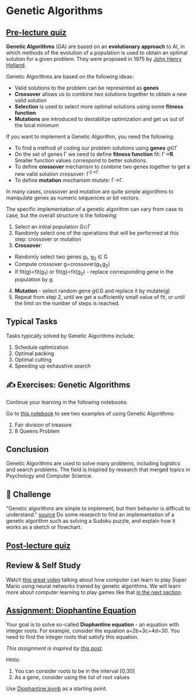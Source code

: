 # Genetic Algorithms

## [Pre-lecture quiz](https://ff-quizzes.netlify.app/en/ai/quiz/41)

**Genetic Algorithms** (GA) are based on an **evolutionary approach** to AI, in which methods of the evolution of a population is used to obtain an optimal solution for a given problem. They were proposed in 1975 by [John Henry Holland](https://wikipedia.org/wiki/John_Henry_Holland).

Genetic Algorithms are based on the following ideas:

* Valid solutions to the problem can be represented as **genes**
* **Crossover** allows us to combine two solutions together to obtain a new valid solution
* **Selection** is used to select more optimal solutions using some **fitness function**
* **Mutations** are introduced to destabilize optimization and get us out of the local minimum

If you want to implement a Genetic Algorithm, you need the following:

 * To find a method of coding our problem solutions using **genes** g&in;&Gamma;
 * On the set of genes &Gamma; we need to define **fitness function** fit: &Gamma;&rightarrow;**R**. Smaller function values correspond to better solutions.
 * To define **crossover** mechanism to combine two genes together to get a new valid solution crossover: &Gamma;<sup>2</sub>&rightarrow;&Gamma;.
 * To define **mutation** mechanism mutate: &Gamma;&rightarrow;&Gamma;.

In many cases, crossover and mutation are quite simple algorithms to manipulate genes as numeric sequences or bit vectors.

The specific implementation of a genetic algorithm can vary from case to case, but the overall structure is the following:

1. Select an initial population G&subset;&Gamma;
2. Randomly select one of the operations that will be performed at this step: crossover or mutation
3. **Crossover**:
  * Randomly select two genes g<sub>1</sub>, g<sub>2</sub> &in; G
  * Compute crossover g=crossover(g<sub>1</sub>,g<sub>2</sub>)
  * If fit(g)<fit(g<sub>1</sub>) or fit(g)<fit(g<sub>2</sub>) - replace corresponding gene in the population by g.
4. **Mutation** - select random gene g&in;G and replace it by mutate(g)
5. Repeat from step 2, until we get a sufficiently small value of fit, or until the limit on the number of steps is reached.

## Typical Tasks

Tasks typically solved by Genetic Algorithms include:

1. Schedule optimization
1. Optimal packing
1. Optimal cutting
1. Speeding up exhaustive search

## ✍️ Exercises: Genetic Algorithms

Continue your learning in the following notebooks:

Go to [this notebook](Genetic.ipynb) to see two examples of using Genetic Algorithms:

1. Fair division of treasure
1. 8 Queens Problem

## Conclusion

Genetic Algorithms are used to solve many problems, including logistics and search problems. The field is Inspired by research that merged topics in Psychology and Computer Science. 

## 🚀 Challenge

"Genetic algorithms are simple to implement, but their behavior is difficult to understand." [source](https://wikipedia.org/wiki/Genetic_algorithm) Do some research to find an implementation of a genetic algorithm such as solving a Sudoku puzzle, and explain how it works as a sketch or flowchart.

## [Post-lecture quiz](https://ff-quizzes.netlify.app/en/ai/quiz/42)

## Review & Self Study

Watch [this great video](https://www.youtube.com/watch?v=qv6UVOQ0F44) talking about how computer can learn to play Super Mario using neural networks trained by genetic algorithms. We will learn more about computer learning to play games like that [in the next section](../22-DeepRL/README.md).

## [Assignment: Diophantine Equation](Diophantine.ipynb)

Your goal is to solve so-called **Diophantine equation** - an equation with integer roots. For example, consider the equation a+2b+3c+4d=30. You need to find the integer roots that satisfy this equation.

*This assignment is inspired by [this post](https://habr.com/post/128704/).*

Hints:

1. You can consider roots to be in the interval [0;30]
1. As a gene, consider using the list of root values

Use [Diophantine.ipynb](Diophantine.ipynb) as a starting point.
